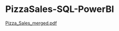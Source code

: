 # PizzaSales-SQL-PowerBI

[Pizza_Sales_merged.pdf](https://github.com/CoderTusharShah/PizzaSales-SQL-PowerBI/files/13781592/Pizza_Sales_merged.pdf)
